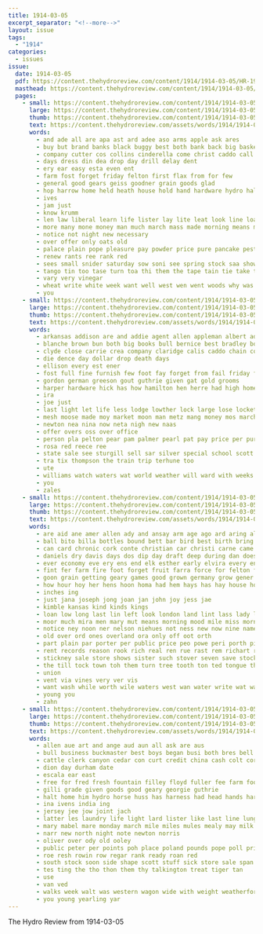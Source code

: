 ```yaml
---
title: 1914-03-05
excerpt_separator: "<!--more-->"
layout: issue
tags:
  - "1914"
categories:
  - issues
issue:
  date: 1914-03-05
  pdf: https://content.thehydroreview.com/content/1914/1914-03-05/HR-1914-03-05.pdf
  masthead: https://content.thehydroreview.com/content/1914/1914-03-05/masthead/HR-1914-03-05.jpg
  pages:
    - small: https://content.thehydroreview.com/content/1914/1914-03-05/small/HR-1914-03-05-01.jpg
      large: https://content.thehydroreview.com/content/1914/1914-03-05/large/HR-1914-03-05-01.jpg
      thumb: https://content.thehydroreview.com/content/1914/1914-03-05/thumbnails/HR-1914-03-05-01.jpg
      text: https://content.thehydroreview.com/assets/words/1914/1914-03-05/HR-1914-03-05-01.txt
      words:
        - and ade all are apa ast ard adee aso arms apple ask ares
        - buy but brand banks black buggy best both bank back big basket bottle ball brief
        - company cutter cos collins cinderella come christ caddo call change course can car county conty
        - days dress din dea drop day drill delay dent
        - ery ear easy esta even ent
        - farm fost forget friday felton first flax from for few
        - general good gears geiss goodner grain goods glad
        - hop harrow home held heath house hold hand hardware hydro hall
        - ives
        - jam just
        - know krumm
        - len law liberal learn life lister lay lite leat look line loan
        - more many mone money man much march mass made morning means method metting
        - notice not night new necessary
        - over offer only oats old
        - palace plain pope pleasure pay powder price pure pancake pest people punt
        - renew rants ree rank red
        - sees small snider saturday sow soni see spring stock saa show sae seeds seed state sana stand stalk shepherd store sunda ser
        - tango tin too tase turn toa thi them the tape tain tie take tate
        - vary very vinegar
        - wheat write white week want well west wen went woods why was will way
        - you
    - small: https://content.thehydroreview.com/content/1914/1914-03-05/small/HR-1914-03-05-02.jpg
      large: https://content.thehydroreview.com/content/1914/1914-03-05/large/HR-1914-03-05-02.jpg
      thumb: https://content.thehydroreview.com/content/1914/1914-03-05/thumbnails/HR-1914-03-05-02.jpg
      text: https://content.thehydroreview.com/assets/words/1914/1914-03-05/HR-1914-03-05-02.txt
      words:
        - arkansas addison are and addie agent allen appleman albert ade
        - blanche brown bun both big books bull bernice best bradley bond bag buyer
        - clyde close carrie crea company claridge calis caddo chain count che city
        - die dence day dollar drop death days
        - ellison every est ener
        - fost full fine furnish few foot fay forget from fail friday for
        - gordon german greeson gout guthrie given gat gold grooms
        - harper hardware hick has how hamilton hen herre had high home hoge hydro head harness huss her
        - ira
        - joe just
        - last light let life less lodge lowther lock large lose locket lark lady line
        - mesh moose made moy market moon man metz mang money mos march may min maud miles
        - newton nea nina now neta nigh new naas
        - offer overs oss over office
        - person pla pelton pear pam palmer pearl pat pay price per pure piece paes place
        - rosa red reece ree
        - state sale see sturgill sell sar silver special school scott sutton surgeon store standing sunday service seles saturday soeth strauss sewing sis set
        - tra tix thompson the train trip terhune too
        - ute
        - williams watch waters wat world weather will ward with weeks write west
        - you
        - zales
    - small: https://content.thehydroreview.com/content/1914/1914-03-05/small/HR-1914-03-05-03.jpg
      large: https://content.thehydroreview.com/content/1914/1914-03-05/large/HR-1914-03-05-03.jpg
      thumb: https://content.thehydroreview.com/content/1914/1914-03-05/thumbnails/HR-1914-03-05-03.jpg
      text: https://content.thehydroreview.com/assets/words/1914/1914-03-05/HR-1914-03-05-03.txt
      words:
        - are aid ane amer allen ady and ansay arm age ago ard aring all
        - ball bito billa bottles bound bett bar bird best birth bring brave bottle bernice bear barbara barber born buy blacksmith butter book bank bus bury boy brookfield been better blank but bead bran brick blaze bale business basket balk box
        - can card chronic cork conte christian car christi carne came cure cat call crean class chest city corner cotton cattle con corn chance court cough cold cream church child carbon cinderella cant
        - daniels dry davis days dos dip day draft deep during dan does doing danger date dooley dress down dread dixon
        - ever economy eve ery ens end elk esther early elvira every ent excellent
        - fint fer farm fire foot forget fruit farra force for felton flyer far fancy few fine figgs from face first
        - goon grain getting geary games good grown germany grow gener glen german
        - how hour hoy her hens hoon homa had hem hays has hay house hom hair hamilton held hineman half hor hydro hot hall har hard hammer home henderson harness
        - inches ing
        - just jana joseph jong joan jan john joy jess jae
        - kimble kansas kind kinds kings
        - loan low long last lin left look london land lint lass lady lies like let line label
        - moor much mira men mary mut means morning mood mile miss morn monday mertz mar missouri money market mature mer most mon mere many made march meal man miles
        - notice ney noon ner nelson niehues not ness new now nine name
        - old over ord ones overland ora only off oot orth
        - part plain par porter per public price peo powe peri porth pils powder plant peach por promise prose pure pill people priday pay paper proper
        - rent records reason rook rich real ren rue rast rem richart rial rag rec
        - stickney sale store shows sister such stover seven save stock shines show sit shorts sage see stone sur service say stan special sand ser size stores scales spring sho silks seeds street story score start severe school sia saturday south starke sunday springs strong state sai seed shorty stark
        - the till tock town toh them turn tree tooth ton ted tongue than treat trees top tap too tally tom
        - union
        - vent via vines very ver vis
        - want wash while worth wile waters west wan water write wat wait was witt why whit world with will wate week weeks work wife word woods
        - young you
        - zahn
    - small: https://content.thehydroreview.com/content/1914/1914-03-05/small/HR-1914-03-05-04.jpg
      large: https://content.thehydroreview.com/content/1914/1914-03-05/large/HR-1914-03-05-04.jpg
      thumb: https://content.thehydroreview.com/content/1914/1914-03-05/thumbnails/HR-1914-03-05-04.jpg
      text: https://content.thehydroreview.com/assets/words/1914/1914-03-05/HR-1914-03-05-04.txt
      words:
        - allen aue art and ange aud aun all ask are aus
        - bull business buckmaster best boys began busi both bres bell bade ber black bay brood baby brother been bone breeding
        - cattle clerk canyon cedar con curt credit china cash colt corn college city chairs colony coo chas comi
        - dion day durham date
        - escala ear east
        - free for fred fresh fountain filley floyd fuller fee farm foot fine
        - gilli grade given goods good geary georgie guthrie
        - halt home him hydro horse huss has harness had head hands harrow high hay
        - ina ivens india ing
        - jersey jee jow joint jach
        - latter les laundry life light lard lister like last line lung
        - mary mabel mare monday march mile miles mules mealy may milk mite morgan miss
        - narr new north night note newton norris
        - oliver over ody old ooley
        - public peter per points poh place poland pounds pope poll prince
        - roe resh rowin row regar rank ready roan red
        - south stock soon side shape scott stuff sick store sale span she sunday studebaker steers smith sport stove sell sorrel saturday school seed sund sake shoats sie summer sow spring sin set
        - tes ting the tho thon them thy talkington treat tiger tan
        - use
        - van ved
        - walks week walt was western wagon wide with weight weatherford write working will went west work
        - you young yearling yar
---
```


The Hydro Review from 1914-03-05

<!--more-->

